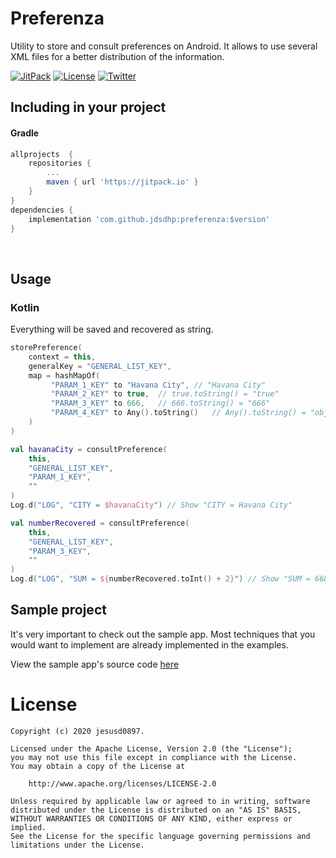 Preferenza
=======

Utility to store and consult preferences on Android. It allows to use several XML files for a better distribution of the information.

[![JitPack](https://jitpack.io/v/jdsdhp/preferenza.svg)](https://jitpack.io/#jdsdhp/preferenza) 
[![License](https://img.shields.io/badge/License-MIT-blue.svg)](https://github.com/jdsdhp/preferenza/blob/master/LICENSE) 
[![Twitter](https://img.shields.io/badge/Twitter-@jdsdhp-9C27B0.svg)](https://twitter.com/jdsdhp)

## Including in your project

#### Gradle

```gradle
allprojects  {
    repositories {
        ...
        maven { url 'https://jitpack.io' }
    }
}
dependencies {
    implementation 'com.github.jdsdhp:preferenza:$version'
}
```
<br>

## Usage

### Kotlin
Everything will be saved and recovered as string.

```kotlin
storePreference(
    context = this,
    generalKey = "GENERAL_LIST_KEY",
    map = hashMapOf(
         "PARAM_1_KEY" to "Havana City", // "Havana City"
         "PARAM_2_KEY" to true,  // true.toString() = "true"
         "PARAM_3_KEY" to 666,   // 666.toString() = "666"
         "PARAM_4_KEY" to Any().toString()   // Any().toString() = "object identifier in this case"
    )
)

val havanaCity = consultPreference(
    this,
    "GENERAL_LIST_KEY",
    "PARAM_1_KEY",
    ""
)
Log.d("LOG", "CITY = $havanaCity") // Show "CITY = Havana City"

val numberRecovered = consultPreference(
    this,
    "GENERAL_LIST_KEY",
    "PARAM_3_KEY",
    ""
)
Log.d("LOG", "SUM = ${numberRecovered.toInt() + 2}") // Show "SUM = 668"
```

## Sample project

It's very important to check out the sample app. Most techniques that you would want to implement are already implemented in the examples.

View the sample app's source code [here](https://github.com/jdsdhp/preferenza/tree/master/app)

License
=======

    Copyright (c) 2020 jesusd0897.
    
    Licensed under the Apache License, Version 2.0 (the "License");
    you may not use this file except in compliance with the License.
    You may obtain a copy of the License at
    
        http://www.apache.org/licenses/LICENSE-2.0
    
    Unless required by applicable law or agreed to in writing, software
    distributed under the License is distributed on an "AS IS" BASIS,
    WITHOUT WARRANTIES OR CONDITIONS OF ANY KIND, either express or implied.
    See the License for the specific language governing permissions and
    limitations under the License.